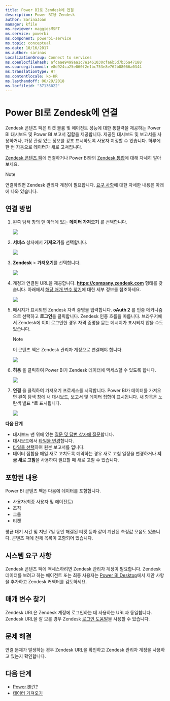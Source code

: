 ```yaml
---
title: Power BI로 Zendesk에 연결
description: Power BI용 Zendesk
author: SarinaJoan
manager: kfile
ms.reviewer: maggiesMSFT
ms.service: powerbi
ms.component: powerbi-service
ms.topic: conceptual
ms.date: 10/16/2017
ms.author: sarinas
LocalizationGroup: Connect to services
ms.openlocfilehash: afcaae9499aa1c7e1461030cfa6b5d7b35a47188
ms.sourcegitcommit: e8d924ca25e060f2e1bc753e8e762b88066a0344
ms.translationtype: HT
ms.contentlocale: ko-KR
ms.lasthandoff: 06/29/2018
ms.locfileid: "37136022"
---
```

# <a name="connect-to-zendesk-with-power-bi"></a>Power BI로 Zendesk에 연결
Zendesk 콘텐츠 팩은 티켓 볼륨 및 에이전트 성능에 대한 통찰력을 제공하는 Power BI 대시보드 및 Power BI 보고서 집합을 제공합니다. 제공된 대시보드 및 보고서를 사용하거나, 가장 관심 있는 정보를 강조 표시하도록 사용자 지정할 수 있습니다.  하루에 한 번 자동으로 데이터가 새로 고쳐집니다. 

[Zendesk 콘텐츠 팩](https://app.powerbi.com/getdata/services/zendesk)에 연결하거나 Power BI와의 [Zendesk 통합](https://powerbi.microsoft.com/integrations/zendesk)에 대해 자세히 알아보세요.

>[!NOTE]
>연결하려면 Zendesk 관리자 계정이 필요합니다. [요구 사항](#Requirements)에 대한 자세한 내용은 아래에 나와 있습니다.

## <a name="how-to-connect"></a>연결 방법
1. 왼쪽 탐색 창의 맨 아래에 있는 **데이터 가져오기** 를 선택합니다.
   
   ![](media/service-connect-to-zendesk/pbi_getdata.png)
2. **서비스** 상자에서 **가져오기**를 선택합니다.
   
   ![](media/service-connect-to-zendesk/pbi_getservices.png) 
3. **Zendesk** \> **가져오기**를 선택합니다.
   
   ![](media/service-connect-to-zendesk/zendesk.png)
4. 계정과 연결된 URL을 제공합니다. **https://company.zendesk.com** 형태를 갖습니다. 아래에서 [해당 매개 변수 찾기](#FindingParams)에 대한 세부 정보를 참조하세요.
   
   ![](media/service-connect-to-zendesk/pbi_zendeskconnect.png)
5. 메시지가 표시되면 Zendesk 자격 증명을 입력합니다.  **oAuth 2** 를 인증 메커니즘으로 선택하고 **로그인**을 클릭합니다. Zendesk 인증 흐름을 따릅니다. 브라우저에서 Zendesk에 이미 로그인한 경우 자격 증명을 묻는 메시지가 표시되지 않을 수도 있습니다.
   
   > [!NOTE]
   > 이 콘텐츠 팩은 Zendesk 관리자 계정으로 연결해야 합니다. 
   > 
   > 
   
   ![](media/service-connect-to-zendesk/pbi_zendesksignin.png)
6. **허용** 을 클릭하여 Power BI가 Zendesk 데이터에 액세스할 수 있도록 합니다.
   
   ![](media/service-connect-to-zendesk/zendesk2.jpg)
7. **연결** 을 클릭하여 가져오기 프로세스를 시작합니다. Power BI가 데이터를 가져오면 왼쪽 탐색 창에 새 대시보드, 보고서 및 데이터 집합이 표시됩니다. 새 항목은 노란색 별표 \*로 표시됩니다.
   
   ![](media/service-connect-to-zendesk/pbi_zendeskdash.png)

**다음 단계**

* 대시보드 맨 위에 있는 [질문 및 답변 상자에 질문](power-bi-q-and-a.md)합니다.
* 대시보드에서 [타일을 변경](service-dashboard-edit-tile.md)합니다.
* [타일을 선택](service-dashboard-tiles.md)하여 원본 보고서를 엽니다.
* 데이터 집합을 매일 새로 고치도록 예약하는 경우 새로 고침 일정을 변경하거나 **지금 새로 고침**을 사용하여 필요할 때 새로 고칠 수 있습니다.

## <a name="whats-included"></a>포함된 내용
Power BI 콘텐츠 팩은 다음에 데이터를 포함합니다.  

* 사용자(최종 사용자 및 에이전트)  
* 조직  
* 그룹  
* 티켓  

평균 대기 시간 및 지난 7일 동안 해결된 티켓 등과 같이 계산된 측정값 모음도 있습니다. 콘텐츠 팩에 전체 목록이 포함되어 있습니다.

<a name="Requirements"></a>

## <a name="system-requirements"></a>시스템 요구 사항
Zendesk 콘텐츠 팩에 액세스하려면 Zendesk 관리자 계정이 필요합니다. Zendesk 데이터를 보려고 하는 에이전트 또는 최종 사용자는 [Power BI Desktop](desktop-connect-to-data.md)에서 제안 사항을 추가하고 Zendesk 커넥터를 검토하세요.

<a name="FindingParams"></a>

## <a name="finding-parameters"></a>매개 변수 찾기
Zendesk URL은 Zendesk 계정에 로그인하는 데 사용하는 URL과 동일합니다. Zendesk URL을 잘 모를 경우 Zendesk [로그인 도움말](https://www.zendesk.com/login/)을 사용할 수 있습니다.

## <a name="troubleshooting"></a>문제 해결
연결 문제가 발생하는 경우 Zendesk URL을 확인하고 Zendesk 관리자 계정을 사용하고 있는지 확인합니다.

## <a name="next-steps"></a>다음 단계
* [Power BI란?](power-bi-overview.md)
* [데이터 가져오기](service-get-data.md)

